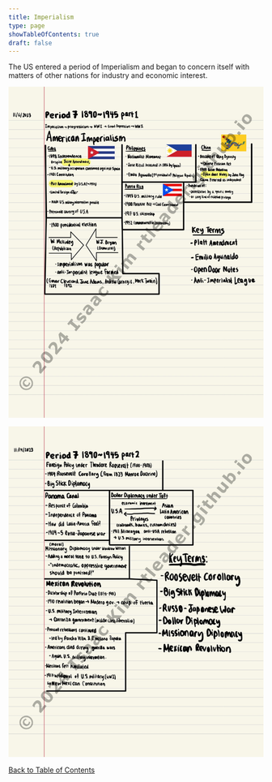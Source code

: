 ```yaml
---
title: Imperialism
type: page
showTableOfContents: true
draft: false
---
```

The US entered a period of Imperialism and began to concern itself with matters of other nations for industry and economic interest.

![](./marked_AP_USHistory_Notes-02.jpg)

![](./marked_AP_USHistory_Notes-03.jpg)

[Back to Table of Contents](../)